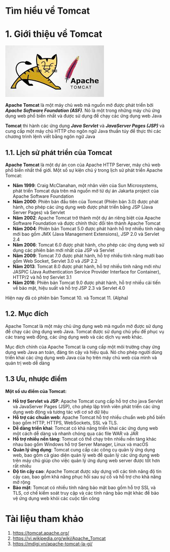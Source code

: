 # Tìm hiểu về Tomcat

# 1. Giới thiệu về Tomcat

![imgs](./imgs/tomcat1.jpg)

**Apache Tomcat** là một máy chủ web mã nguồn mở được phát triển bởi ***Apache Software Foundation (ASF)***. Nó là một trong những máy chủ ứng dụng web phổ biến nhất và được sử dụng để chạy các ứng dụng web Java

**Tomcat** thi hành các ứng dụng ***Java Servlet*** và ***JavaServer Pages (JSP)*** và cung cấp một máy chủ HTTP cho ngôn ngữ Java thuần túy để thực thi các chương trình lệnh viết bằng ngôn ngữ Java

## 1.1. Lịch sử phát triển của Tomcat

**Apache Tomcat** là một dự án con của Apache HTTP Server, máy chủ web phổ biến nhất thế giới. Một số sự kiện chú ý trong lịch sử phát triển Apache Tomcat:

- **Năm 1999**: Craig McClanahan, một nhân viên của Sun Microsystems, phát triển Tomcat dựa trên mã nguồn mở từ dự án Jakarta project của Apache Software Foundation
- **Năm 2000**: Phiên bản đầu tiên của Tomcat (Phiên bản 3.0) được phát hành, cho phép các ứng dụng web được phát triển bằng JSP (Java Server Pages) và Servlet
- **Năm 2002**: Apache Tomcat trở thành một dự án riêng biệt của Apache Software Foundation và được chính thức đổi tên thành Apache Tomcat
- **Năm 2004**: Phiên bản Tomcat 5.0 được phát hành hỗ trợ nhiều tính năng mới bao gồm JMX (Java Management Extensions), JSP 2.0 và Servlet 2.4
- **Năm 2006**:  Tomcat 6.0 được phát hành, cho phép các ứng dụng web sử dụng các phiên bản mới nhất của JSP và Servlet
- **Năm 2009**: Tomcat 7.0 được phát hành, hỗ trợ nhiều tính năng mưới bao gồm Web Socket, Servlet 3.0 và JSP 2.2
- **Năm 2013**: Tomcat 8.0 được phát hành, hỗ trợ nhiều tính năng mới như JASPIC (Java Authentication Service Provider Interface for Container), HTTP/2 và hỗ trợ Servlet 3.1
- **Năm 2016**: Phiên bản Tomcat 9.0 được phát hành, hỗ trợ nhiều cải tiến về bảo mật, hiệu suất và hỗ trợ JSP 2.3 và Servlet 4.0

Hiện nay đã có phiên bản Tomcat 10. và Tomcat 11. (Alpha)

## 1.2. Mục đích

Apache Tomcat là một máy chủ ứng dụng web mà nguồn mở được sử dụng để chạy các ứng dụng web Java. Tomcat được sử dụng chủ yếu để phục vụ các trang web động, các ứng dụng web và các dịch vụ web khác.

Mục đích chính của Apache Tomcat là cung cấp một môi trường chạy ứng dụng web Java an toàn, đáng tin cậy và hiệu quả. Nó cho phép người dùng triển khai các ứng dụng web Java của họ trên máy chủ web của mình và quản trị web dễ dàng

## 1.3 Ưu, nhược điểm

**Một số ưu điểm của Tomcat:**

- **Hỗ trợ Servlet và JSP**: Apache Tomcat cung cấp hỗ trợ cho java Servlet và JavaServer Pages (JSP), cho phép lập trình viên phát triển các ứng dụng web động và tương tác với cơ sở dữ liệu
- **Hỗ trợ các chuẩn web**: Apache Tomcat hỗ trợ nhiều chuẩn web phổ biến bao gồm HTTP, HTTPS, WebSockets, SSL và TLS.
- **Dễ dàng triển khai**: Tomcat có khả năng triển khai các ứng dụng web một cách dễ dàng và nhanh chóng qua các file WAR và JAR
- **Hỗ trợ nhiều nền tảng**: Tomcat có thể chạy trên nhiều nền tàng khác nhau bao gồm Windows hỗ trợ Server Manager, Linux và macOS
- **Quản lý ứng dụng**: Tomcat cung cấp các công cụ quản lý ứng dụng web, bao gồm cả giao diện quản lý web để quản lý các ứng dụng web trên máy chủ giúp cho việc quản lý ứng dụng web server được tốt hơn rất nhiều
- **Độ tin cậy cao**: Apache Tomcat được xây dựng với các tính năng độ tin cậy cao, bao gồm khả năng phục hồi sau sự cố và hỗ trợ cho khả năng mở rộng
- **Bảo mật**: Tomcat có nhiều tính năng bảo mật bao gồm hỗ trợ SSL và TLS, cơ chế kiểm soát truy cập và các tính năng bảo mật khác để bảo vệ ứng dụng web khỏi các cuộc tấn công



# Tài liệu tham khảo

1. https://tomcat.apache.org/
2. https://vi.wikipedia.org/wiki/Apache_Tomcat
3. https://mdigi.vn/apache-tomcat-la-gi/
